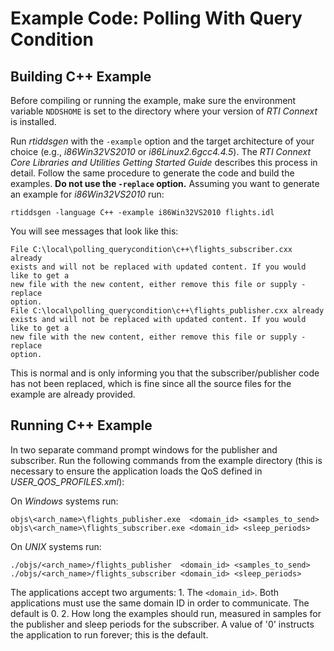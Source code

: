 # Example Code: Polling With Query Condition

## Building C++ Example
Before compiling or running the example, make sure the environment variable
`NDDSHOME` is set to the directory where your version of *RTI Connext* is
installed.

Run *rtiddsgen* with the `-example` option and the target architecture of your
choice (e.g., *i86Win32VS2010* or *i86Linux2.6gcc4.4.5*). The *RTI Connext Core
Libraries and Utilities Getting Started Guide* describes this process in detail.
Follow the same procedure to generate the code and build the examples. **Do not
use the `-replace` option.** Assuming you want to generate an example for
*i86Win32VS2010* run:
```
rtiddsgen -language C++ -example i86Win32VS2010 flights.idl
```

You will see messages that look like this:
```
File C:\local\polling_querycondition\c++\flights_subscriber.cxx already
exists and will not be replaced with updated content. If you would like to get a
new file with the new content, either remove this file or supply -replace
option.
File C:\local\polling_querycondition\c++\flights_publisher.cxx already
exists and will not be replaced with updated content. If you would like to get a
new file with the new content, either remove this file or supply -replace
option.
```

This is normal and is only informing you that the subscriber/publisher code has
not been replaced, which is fine since all the source files for the example are
already provided.

## Running C++ Example
In two separate command prompt windows for the publisher and subscriber. Run
the following commands from the example directory (this is necessary to ensure
the application loads the QoS defined in *USER_QOS_PROFILES.xml*):

On *Windows* systems run:
```
objs\<arch_name>\flights_publisher.exe  <domain_id> <samples_to_send>
objs\<arch_name>\flights_subscriber.exe <domain_id> <sleep_periods>
```

On *UNIX* systems run:
```
./objs/<arch_name>/flights_publisher  <domain_id> <samples_to_send>
./objs/<arch_name>/flights_subscriber <domain_id> <sleep_periods>
```

The applications accept two arguments:
    1. The `<domain_id>`. Both applications must use the same domain ID in order
    to communicate. The default is 0.
    2. How long the examples should run, measured in samples for the publisher
    and sleep periods for the subscriber. A value of '0' instructs the
    application to run forever; this is the default.

